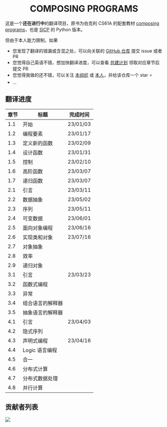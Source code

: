 <h1 align="center" style="text-align: center">
  COMPOSING PROGRAMS
</h1>

这是一个**还在进行中**的翻译项目，原书为伯克利 CS61A 的配套教材 [composing programs](http://composingprograms.com/)，也是 [SICP](https://book.douban.com/subject/1148282/) 的 Python 版本。

但由于本人能力限制，如果

- 您发现了翻译的错漏或含混之处，可以向关联的 [GitHub 仓库](https://github.com/csfive/composing-programs-zh) 提交 issue 或者 PR
- 您觉得自己英语不错，想加快翻译进度，可以查看 [共建计划](https://github.com/csfive/composing-programs-zh/issues/3) 领取对应章节后提交 PR
- 您觉得我做的还不错，可以关注 [本组织](https://github.com/csfive) 或 [本人](https://github.com/mancuoj)，并给该仓库一个 star ⭐
- ...


## 翻译进度

| 章节 | 标题             | 完成时间 |
| ---- | ---------------- | -------- |
| 1.1  | 开始             | 23/01/03 |
| 1.2  | 编程要素         | 23/01/17 |
| 1.3  | 定义新的函数     | 23/02/09 |
| 1.4  | 设计函数         | 23/01/31 |
| 1.5  | 控制             | 23/02/10 |
| 1.6  | 高阶函数         | 23/03/07 |
| 1.7  | 递归函数         | 23/03/07 |
| 2.1  | 引言             | 23/03/11 |
| 2.2  | 数据抽象         | 23/05/02 |
| 2.3  | 序列             | 23/05/11 |
| 2.4  | 可变数据         | 23/06/01 |
| 2.5  | 面向对象编程     | 23/06/16 |
| 2.6  | 实现类和对象     | 23/07/16 |
| 2.7  | 对象抽象         |          |
| 2.8  | 效率             |          |
| 2.9  | 递归对象         |          |
| 3.1  | 引言             | 23/03/23 |
| 3.2  | 函数式编程       |          |
| 3.3  | 异常             |          |
| 3.4  | 组合语言的解释器 |          |
| 3.5  | 抽象语言的解释器 |
| 4.1  | 引言             | 23/04/03 |
| 4.2  | 隐式序列         |          |
| 4.3  | 声明式编程       | 23/04/16 |
| 4.4  | Logic 语言编程   |          |
| 4.5  | 合一             |          |
| 4.6  | 分布式计算       |          |
| 4.7  | 分布式数据处理   |          |
| 4.8  | 并行计算         |          |


## 贡献者列表

<a href="https://github.com/csfive/composing-programs-zh/graphs/contributors">
  <img src="https://contrib.rocks/image?repo=csfive/composing-programs-zh" />
</a>
